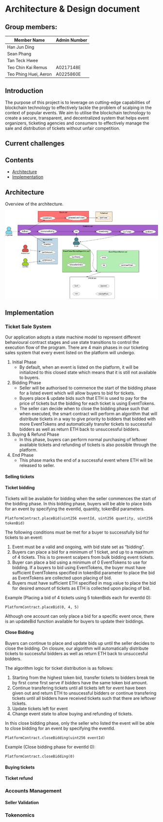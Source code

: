 # Architecture & Design document

## Group members:

| Member Name | Admin Number |
| ---|---|
| Han Jun Ding | |
| Sean Phang | |
| Tan Teck Hwee | |
| Teo Chin Kai Remus| A0217148E |
| Teo Phing Huei, Aeron | A0225860E |

## Introduction
The purpose of this project is to leverage on cutting-edge capabilities of blockchain technology to effectively tackle the problem of scalping in the context of popular events. We aim to utilise the blockchain technology to create a secure, transparent, and decentralized system that helps event organizers, ticketing agencies and consumers to effectively manage the sale and distribution of tickets without unfair competition.

## Current challenges

## Contents
* [Architecture](#architecture)
* [Implementation](#implementation) 

## Architecture

Overview of the architecture.

![ArchitectureDiagram](diagrams/diagram_images/ArchitectureDiagram.png)

## Implementation

### Ticket Sale System
 Our application adopts a state machine model to represent different behavioural contract stages and use state transitions to control the execution flow of the program. There are 4 main phases in our ticketing sales system that every event listed on the platform will undergo.

1. Initial Phase
    * By default, when an event is listed on the platform, it will be initialized to this closed state which means that it is still not available to buyers.
2. Bidding Phase
    * Seller will be authorised to commence the start of the bidding phase for a listed event which will allow buyers to bid for tickets.
    * Buyers place & update bids such that ETH is used to pay for the price of tickets but the bidding for each ticket is using EventTokens. 
    * The seller can decide when to close the bidding phase such that when executed, the smart contract will perform an algorithm that will distribute tickets in a way to give priority to bidders that bidded with more EventTokens and automatically transfer tickets to successful bidders as well as return ETH back to unsuccessful bidders.
3. Buying & Refund Phase 
    * In this phase, buyers can perform normal purchasing of leftover available tickets and refunding of tickets is also possible through the platform. 
4. End Phase
    * This phase marks the end of a successful event where ETH will be released to seller.

#### Selling tickets

#### Ticket bidding
Tickets will be available for bidding when the seller commences the start of the bidding phase. In this bidding phase, buyers will be able to place bids for an event by specifying the eventId, quantity, tokenBid parameters.  

```
PlatformContract.placeBid(uint256 eventId, uint256 quantity, uint256 tokenBid)
```

The following conditions must be met for a buyer to successfully bid for tickets to an event:  
1. Event must be a valid and ongoing, with bid state set as “bidding".
2. Buyers can place a bid for a minimum of 1 ticket, and up to a maximum of 4 tickets. This is to prevent scalpers from bulk bidding event tickets.
3. Buyer can place a bid using a minimum of 0 EventTokens to use for bidding. If a buyers to bid using EventTokens, the buyer must have sufficient EventTokens specified in tokenBid parameter to place the bid as EventTokens are collected upon placing of bid.
4. Buyers must have sufficient ETH specified in msg.value to place the bid for desired amount of tickets as ETH is collected upon placing of bid.


Example (Placing a bid of 4 tickets using 5 tokenBids each for eventId 0):
```
PlatformContract.placeBid(0, 4, 5)
```

Although one account can only place a bid for a specific event once, there is an updateBid function available for buyers to update their biddings.  

#### Close Bidding
Buyers can continue to place and update bids up until the seller decides to close the bidding. On closure, our algorithm will automatically distribute tickets to successful bidders as well as return ETH back to unsuccesful bidders.

The algorithm logic for ticket distribution is as follows:
1. Starting from the highest token bid, transfer tickets to bidders break tie by first come first serve if bidders have the same token bid amount.
2. Continue transfering tickets until all tickets left for event have been given out and return ETH to unsucessful bidders or continue transfering tickets until all bidders have received tickets such that there are leftover tickets.
3. Update tickets left for event
4. Change event state to allow buying and refunding of tickets.

In this close bidding phase, only the seller who listed the event will be able to close bidding for an event by specifying the eventId. 
```
PlatformContract.closeBidding(uint256 eventId)
```
Example (Close bidding phase for eventId 0):
```
PlatformContract.closeBidding(0)
```  

#### Buying tickets

#### Ticket refund

### Accounts Management

#### Seller Validation

### Tokenomics